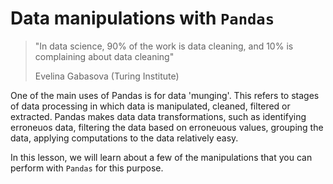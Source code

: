 # Data manipulations with `Pandas`

> "In data science, 90% of the work is data cleaning, and 10% is complaining about data cleaning"
> 
> Evelina Gabasova (Turing Institute)

One of the main uses of Pandas is for data 'munging'. This refers to stages of data processing in which data 
is manipulated, cleaned, filtered or extracted. Pandas makes data data transformations, such as identifying erroneuos data, filtering the data based on erroneuous values, grouping the data, applying computations to the data relatively easy. 

In this lesson, we will learn about a few of the manipulations that you can perform with `Pandas` for this purpose.